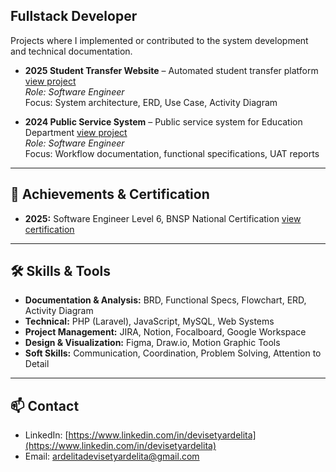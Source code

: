 ## **Fullstack Developer**
Projects where I implemented or contributed to the system development and technical documentation.  
- **2025 Student Transfer Website** – Automated student transfer platform [view project](https://github.com/devisetyardelita/fullstack-developer/tree/main/sinovace-website-repository)  
  *Role: Software Engineer*  
  Focus: System architecture, ERD, Use Case, Activity Diagram  

- **2024 Public Service System** – Public service system for Education Department [view project](https://github.com/devisetyardelita/fullstack-developer/tree/main/student-transfer)  
  *Role: Software Engineer*  
  Focus: Workflow documentation, functional specifications, UAT reports

---

## 📜 Achievements & Certification
- **2025:** Software Engineer Level 6, BNSP National Certification  [view certification](https://drive.google.com/file/d/1WwHUiFR_4_52EMofxgditMMlKPujsRTq/view?usp=sharing)  

---

## 🛠 Skills & Tools
- **Documentation & Analysis:** BRD, Functional Specs, Flowchart, ERD, Activity Diagram  
- **Technical:** PHP (Laravel), JavaScript, MySQL, Web Systems  
- **Project Management:** JIRA, Notion, Focalboard, Google Workspace  
- **Design & Visualization:** Figma, Draw.io, Motion Graphic Tools  
- **Soft Skills:** Communication, Coordination, Problem Solving, Attention to Detail  

---

  ## 📫 Contact
- LinkedIn: [https://www.linkedin.com/in/devisetyardelita](https://www.linkedin.com/in/devisetyardelita)  
- Email: ardelitadevisetyardelita@gmail.com  
